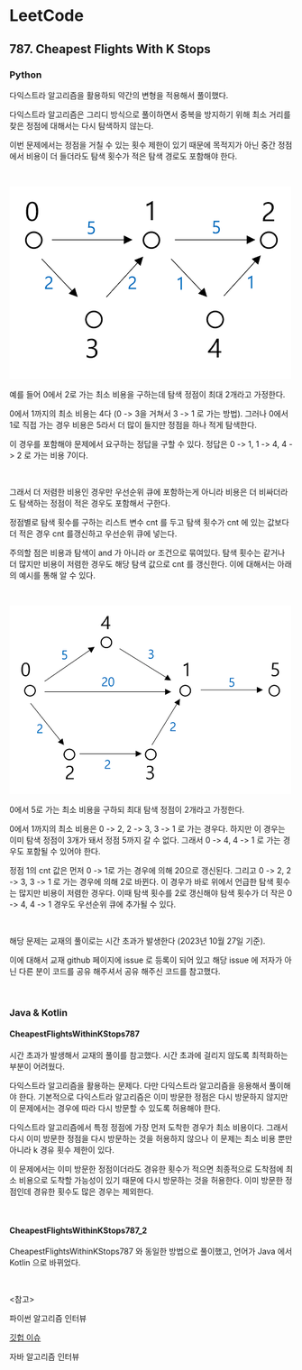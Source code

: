 # LeetCode

## 787. Cheapest Flights With K Stops

### Python

다익스트라 알고리즘을 활용하되 약간의 변형을 적용해서 풀이했다.

다익스트라 알고리즘은 그리디 방식으로 풀이하면서 중복을 방지하기 위해 최소 거리를 찾은 정점에 대해서는 다시 탐색하지 않는다.

이번 문제에서는 정점을 거칠 수 있는 횟수 제한이 있기 때문에 목적지가 아닌 중간 정점에서 비용이 더 들더라도 탐색 횟수가 적은 탐색 경로도 포함해야 한다.

<br>

![그래프](그래프.png)

예를 들어 0에서 2로 가는 최소 비용을 구하는데 탐색 정점이 최대 2개라고 가정한다.

0에서 1까지의 최소 비용는 4다 (0 -> 3을 거쳐서 3 -> 1 로 가는 방법). 그러나 0에서 1로 직접 가는 경우 비용은 5라서 더 많이 들지만 정점을 하나 적게 탐색한다.

이 경우를 포함해야 문제에서 요구하는 정답을 구할 수 있다. 정답은 0 -> 1, 1 -> 4, 4 -> 2 로 가는 비용 7이다.

<br>

그래서 더 저렴한 비용인 경우만 우선순위 큐에 포함하는게 아니라 비용은 더 비싸더라도 탐색하는 정점이 적은 경우도 포함해서 구한다.

정점별로 탐색 횟수를 구하는 리스트 변수 cnt 를 두고 탐색 횟수가 cnt 에 있는 값보다 더 적은 경우 cnt 를갱신하고 우선순위 큐에 넣는다. 

주의할 점은 비용과 탐색이 and 가 아니라 or 조건으로 묶여있다. 탐색 횟수는 같거나 더 많지만 비용이 저렴한 경우도 해당 탐색 값으로 cnt 를 갱신한다. 이에 대해서는 아래의 예시를 통해 알 수 있다.

<br>

![그래프2](그래프2.png)

0에서 5로 가는 최소 비용을 구하되 최대 탐색 정점이 2개라고 가정한다.

0에서 1까지의 최소 비용은 0 -> 2, 2 -> 3, 3 -> 1 로 가는 경우다. 하지만 이 경우는 이미 탐색 정점이 3개가 돼서 정점 5까지 갈 수 없다. 그래서 0 -> 4, 4 -> 1 로 가는 경우도 포함될 수 있어야 한다. 

정점 1의 cnt 값은 먼저 0 -> 1로 가는 경우에 의해 20으로 갱신된다. 그리고 0 -> 2, 2 -> 3, 3 -> 1 로 가는 경우에 의해 2로 바뀐다. 이 경우가 바로 위에서 언급한 탐색 횟수는 많지만 비용이 저렴한 경우다. 이때 탐색 횟수를 2로 갱신해야 탐색 횟수가 더 작은 0 -> 4, 4 -> 1 경우도 우선순위 큐에 추가될 수 있다.

<br>

해당 문제는 교재의 풀이로는 시간 초과가 발생한다 (2023년 10월 27일 기준). 

이에 대해서 교재 github 페이지에 issue 로 등록이 되어 있고 해당 issue 에 저자가 아닌 다른 분이 코드를 공유 해주셔서 공유 해주신 코드를 참고했다.

<br>

### Java & Kotlin

#### CheapestFlightsWithinKStops787

시간 초과가 발생해서 교재의 풀이를 참고했다. 시간 초과에 걸리지 않도록 최적화하는 부분이 어려웠다. 

다익스트라 알고리즘을 활용하는 문제다. 다만 다익스트라 알고리즘을 응용해서 풀이해야 한다. 기본적으로 다익스트라 알고리즘은 이미 방문한 정점은 다시 방문하지 않지만 이 문제에서는 경우에 따라 다시 방문할 수 있도록 허용해야 한다.

다익스트라 알고리즘에서 특정 정점에 가장 먼저 도착한 경우가 최소 비용이다. 그래서 다시 이미 방문한 정점을 다시 방문하는 것을 허용하지 않으나 이 문제는 최소 비용 뿐만 아니라 k 경유 횟수 제한이 있다. 

이 문제에서는 이미 방문한 정점이더라도 경유한 횟수가 적으면 최종적으로 도착점에 최소 비용으로 도착할 가능성이 있기 때문에 다시 방문하는 것을 허용한다. 이미 방문한 정점인데 경유한 횟수도 많은 경우는 제외한다.

<br>

#### CheapestFlightsWithinKStops787_2

CheapestFlightsWithinKStops787 와 동일한 방법으로 풀이했고, 언어가 Java 에서 Kotlin 으로 바뀌었다.

<br>

<참고>

파이썬 알고리즘 인터뷰

[깃헙 이슈](https://github.com/onlybooks/python-algorithm-interview/issues/104)

자바 알고리즘 인터뷰

